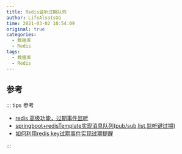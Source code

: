 ```yaml
---
title: Redis监听过期队列
author: LifeAlsoIsGG
time: 2021-03-02 10:54:09
original: true
categories: 
  - 数据库
  - Redis
tags: 
  - 数据库
  - Redis
---
```







## 参考

::: tips 参考

- [redis 高级功能，过期事件监听](https://www.cnblogs.com/fkxuexi/p/10674038.html)
- [springboot+redisTemplate实现消息队列(pub/sub,list,监听键过期)](https://blog.csdn.net/weixin_37703281/article/details/93358734)
- [如何利用redis key过期事件实现过期提醒](https://www.cnblogs.com/yuluoxingkong/p/10475355.html)

:::